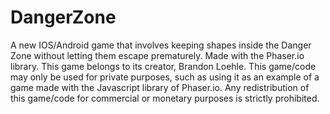 # DangerZone
A new IOS/Android game that involves keeping shapes inside the Danger Zone without letting them escape prematurely. Made with the Phaser.io library.
This game belongs to its creator, Brandon Loehle. This game/code may only be used for private purposes, such as using it as an example of a game made with the Javascript library of Phaser.io. Any redistribution of this game/code for commercial or monetary purposes is strictly prohibited.
